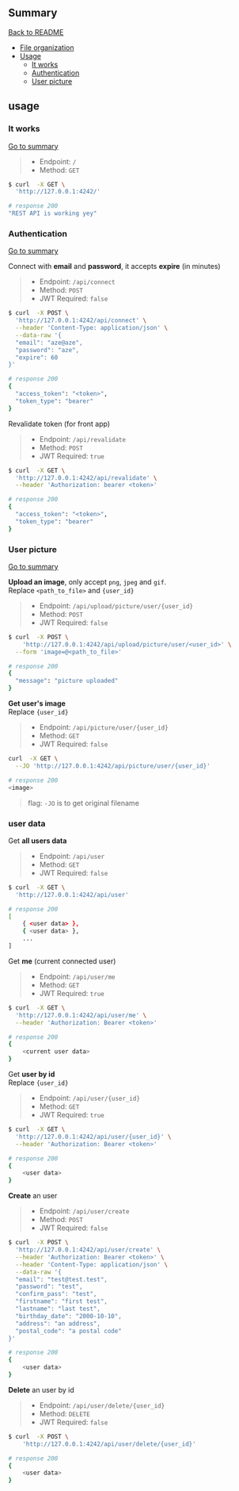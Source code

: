 ## Summary

[Back to README](README.md)

- [File organization](README.md#file-organization)
- [Usage](usage.md)
  - [It works](usage.md#it-works)
  - [Authentication](usage.md#authentication)
  - [User picture](usage.md#user-picture)

## usage

### It works

[Go to summary](#summary)

> - Endpoint: `/`
> - Method: `GET`

```bash
$ curl  -X GET \
  'http://127.0.0.1:4242/'

# response 200
"REST API is working yey"
```

### Authentication

[Go to summary](#summary)

Connect with **email** and **password**, it accepts **expire** (in minutes)

> - Endpoint: `/api/connect`
> - Method: `POST`
> - JWT Required: `false`

```bash
$ curl  -X POST \
  'http://127.0.0.1:4242/api/connect' \
  --header 'Content-Type: application/json' \
  --data-raw '{
  "email": "aze@aze",
  "password": "aze",
  "expire": 60
}'

# response 200
{
  "access_token": "<token>",
  "token_type": "bearer"
}
```

Revalidate token (for front app)

> - Endpoint: `/api/revalidate`
> - Method: `POST`
> - JWT Required: `true`

```bash
$ curl  -X GET \
  'http://127.0.0.1:4242/api/revalidate' \
  --header 'Authorization: bearer <token>'

# response 200
{
  "access_token": "<token>",
  "token_type": "bearer"
}
```

### User picture

[Go to summary](#summary)

**Upload an image**, only accept `png`, `jpeg` and `gif`. \
Replace `<path_to_file>` and `{user_id}`

> - Endpoint: `/api/upload/picture/user/{user_id}`
> - Method: `POST`
> - JWT Required: `false`

```bash
$ curl  -X POST \
	'http://127.0.0.1:4242/api/upload/picture/user/<user_id>' \
  --form 'image=@<path_to_file>'

# response 200
{
  "message": "picture uploaded"
}
```

**Get user's image** \
Replace `{user_id}`

> - Endpoint: `/api/picture/user/{user_id}`
> - Method: `GET`
> - JWT Required: `false`

```bash
curl  -X GET \
  --JO 'http://127.0.0.1:4242/api/picture/user/{user_id}'

# response 200
<image>
```

> flag: `-JO` is to get original filename

### user data

Get **all users data**

> - Endpoint: `/api/user`
> - Method: `GET`
> - JWT Required: `false`

```bash
$ curl  -X GET \
  'http://127.0.0.1:4242/api/user'

# response 200
[
	{ <user data> },
	{ <user data> },
	...
]
```

Get **me** (current connected user)

> - Endpoint: `/api/user/me`
> - Method: `GET`
> - JWT Required: `true`

```bash
$ curl  -X GET \
  'http://127.0.0.1:4242/api/user/me' \
  --header 'Authorization: Bearer <token>'

# response 200
{
	<current user data>
}
```

Get **user by id** \
Replace `{user_id}`

> - Endpoint: `/api/user/{user_id}`
> - Method: `GET`
> - JWT Required: `true`

```bash
$ curl  -X GET \
  'http://127.0.0.1:4242/api/user/{user_id}' \
  --header 'Authorization: Bearer <token>'

# response 200
{
	<user data>
}
```

**Create** an user

> - Endpoint: `/api/user/create`
> - Method: `POST`
> - JWT Required: `false`

```bash
$ curl  -X POST \
  'http://127.0.0.1:4242/api/user/create' \
  --header 'Authorization: Bearer <token>' \
  --header 'Content-Type: application/json' \
  --data-raw '{
  "email": "test@test.test",
  "password": "test",
  "confirm_pass": "test",
  "firstname": "first test",
  "lastname": "last test",
  "birthday_date": "2000-10-10",
  "address": "an address",
  "postal_code": "a postal code"
}'

# response 200
{
	<user data>
}
```

**Delete** an user by id

> - Endpoint: `/api/user/delete/{user_id}`
> - Method: `DELETE`
> - JWT Required: `false`

```bash
$ curl  -X POST \
	'http://127.0.0.1:4242/api/user/delete/{user_id}'

# response 200
{
	<user data>
}
```